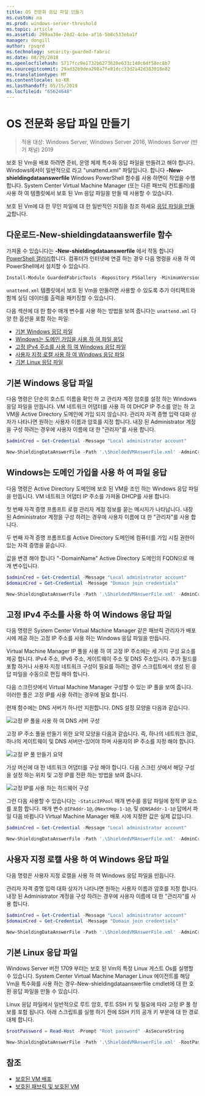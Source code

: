 ```yaml
---
title: OS 전문화 응답 파일 만들기
ms.custom: na
ms.prod: windows-server-threshold
ms.topic: article
ms.assetid: 299aa38e-28d2-4cbe-af16-5b8c533eba1f
manager: dongill
author: rpsqrd
ms.technology: security-guarded-fabric
ms.date: 08/29/2018
ms.openlocfilehash: 5717fcc9e1732b6273620e633c140c6df58ec8b7
ms.sourcegitcommit: 29ad32b9dea298a7fe81dcc33d2a42d383018e82
ms.translationtype: MT
ms.contentlocale: ko-KR
ms.lasthandoff: 05/15/2019
ms.locfileid: "65624648"
---
```

# <a name="create-os-specialization-answer-file"></a>OS 전문화 응답 파일 만들기

>적용 대상: Windows Server, Windows Server 2016, Windows Server (반기 채널) 2019

보호 된 Vm을 배포 하려면 준비, 운영 체제 특수화 응답 파일을 만들려고 해야 합니다. Windows에서이 일반적으로 라고 "unattend.xml" 파일입니다. 합니다 **-New-shieldingdataanswerfile** Windows PowerShell 함수를 사용 하면이 작업을 수행 합니다. System Center Virtual Machine Manager (또는 다른 패브릭 컨트롤러)를 사용 하 여 템플릿에서 보호 된 Vm 응답 파일을 만들 때 사용할 수 있습니다.

보호 된 Vm에 대 한 무인 파일에 대 한 일반적인 지침을 참조 하세요 [응답 파일을 만들고](guarded-fabric-tenant-creates-shielding-data.md#create-an-answer-file)합니다.
 
## <a name="downloading-the-new-shieldingdataanswerfile-function"></a>다운로드-New-shieldingdataanswerfile 함수

가져올 수 있습니다는 **-New-shieldingdataanswerfile** 에서 작동 합니다 [PowerShell 갤러리](https://aka.ms/gftools)합니다. 컴퓨터가 인터넷에 연결 하는 경우 다음 명령을 사용 하 여 PowerShell에서 설치할 수 있습니다.

```powershell
Install-Module GuardedFabricTools -Repository PSGallery -MinimumVersion 1.0.0
```

`unattend.xml` 템플릿에서 보호 된 Vm을 만들려면 사용할 수 있도록 추가 아티팩트와 함께 실딩 데이터를 출력을 패키징할 수 있습니다.

다음 섹션에 대 한 함수 매개 변수를 사용 하는 방법을 보여 줍니다는 `unattend.xml` 다양 한 옵션을 포함 하는 파일:

- [기본 Windows 응답 파일](#basic-windows-answer-file)
- [Windows는 도메인 가입을 사용 하 여 파일 응답](#windows-answer-file-with-domain-join)
- [고정 IPv4 주소를 사용 하 여 Windows 응답 파일](#windows-answer-file-with-static-ipv4-addresses)
- [사용자 지정 로캘 사용 하 여 Windows 응답 파일](#windows-answer-file-with-a-custom-locale)
- [기본 Linux 응답 파일](#basic-linux-answer-file)

## <a name="basic-windows-answer-file"></a>기본 Windows 응답 파일

다음 명령은 단순히 호스트 이름을 확인 하 고 관리자 계정 암호를 설정 하는 Windows 응답 파일을 만듭니다.
VM 네트워크 어댑터를 사용 하 여 DHCP IP 주소를 얻는 하 고 VM을 Active Directory 도메인에 가입 되지 않습니다.
관리자 자격 증명 입력 대화 상자가 나타나면 원하는 사용자 이름과 암호를 지정 합니다.
내장 된 Administrator 계정을 구성 하려는 경우에 사용자 이름에 대 한 "관리자"를 사용 합니다.

```powershell
$adminCred = Get-Credential -Message "Local administrator account"

New-ShieldingDataAnswerFile -Path '.\ShieldedVMAnswerFile.xml' -AdminCredentials $adminCred
```

## <a name="windows-answer-file-with-domain-join"></a>Windows는 도메인 가입을 사용 하 여 파일 응답

다음 명령은 Active Directory 도메인에 보호 된 VM을 조인 하는 Windows 응답 파일을 만듭니다.
VM 네트워크 어댑터 IP 주소를 가져올 DHCP를 사용 합니다.

첫 번째 자격 증명 프롬프트 로컬 관리자 계정 정보를 묻는 메시지가 나타납니다.
내장 된 Administrator 계정을 구성 하려는 경우에 사용자 이름에 대 한 "관리자"를 사용 합니다.

두 번째 자격 증명 프롬프트를 Active Directory 도메인에 컴퓨터를 가입 시킬 권한이 있는 자격 증명을 묻습니다.

값을 변경 해야 합니다 "-DomainName" Active Directory 도메인의 FQDN으로 매개 변수입니다.

```powershell
$adminCred = Get-Credential -Message "Local administrator account"
$domainCred = Get-Credential -Message "Domain join credentials"

New-ShieldingDataAnswerFile -Path '.\ShieldedVMAnswerFile.xml' -AdminCredentials $adminCred -DomainName 'my.contoso.com' -DomainJoinCredentials $domainCred
```
## <a name="windows-answer-file-with-static-ipv4-addresses"></a>고정 IPv4 주소를 사용 하 여 Windows 응답 파일

다음 명령은 System Center Virtual Machine Manager 같은 패브릭 관리자가 배포 시에 제공 하는 고정 IP 주소를 사용 하는 Windows 응답 파일을 만듭니다.

Virtual Machine Manager IP 풀을 사용 하 여 고정 IP 주소에는 세 가지 구성 요소를 제공 합니다. IPv4 주소, IPv6 주소, 게이트웨이 주소 및 DNS 주소입니다. 추가 필드를 포함 하거나 사용자 지정 네트워크 구성이 필요를 하려는 경우 스크립트에서 생성 된 응답 파일을 수동으로 편집 해야 합니다.

다음 스크린샷에서 Virtual Machine Manager 구성할 수 있는 IP 풀을 보여 줍니다. 이러한 풀은 고정 IP를 사용 하려는 경우에 필요 합니다.

현재 함수에는 DNS 서버가 하나만 지원합니다. DNS 설정 모양을 다음과 같습니다.

![고정 IP 풀을 사용 하 여 DNS 서버 구성](../media/Guarded-Fabric-Shielded-VM/guarded-host-unattend-static-ip-address-pool-dns-settings.png)

고정 IP 주소 풀을 만들기 위한 요약 모양을 다음과 같습니다. 즉, 하나의 네트워크 경로, 하나의 게이트웨이 및 DNS 서버만-있어야 하며 사용자의 IP 주소를 지정 해야 합니다.

![고정 IP 풀 만들기 요약](../media/Guarded-Fabric-Shielded-VM/guarded-host-unattend-static-ip-address-pool-summary.png)

가상 머신에 대 한 네트워크 어댑터를 구성 해야 합니다. 다음 스크린 샷에서 해당 구성을 설정 하는 위치 및 고정 IP를 전환 하는 방법을 보여 줍니다.

![고정 IP를 사용 하는 하드웨어 구성](../media/Guarded-Fabric-Shielded-VM/guarded-host-unattend-static-ip-address-pool-network-adapter-settings.png)

그런 다음 사용할 수 있습니다는 `-StaticIPPool` 매개 변수를 응답 파일에 정적 IP 요소를 포함 합니다. 매개 변수 `@IPAddr-1@`, `@NextHop-1-1@`, 및 `@DNSAddr-1-1@` 답에서 파일 다음 바뀝니다 Virtual Machine Manager 배포 시에 지정한 값은 실제 값입니다.

```powershell
$adminCred = Get-Credential -Message "Local administrator account"

New-ShieldingDataAnswerFile -Path '.\ShieldedVMAnswerFile.xml' -AdminCredentials $adminCred -StaticIPPool IPv4Address
```

## <a name="windows-answer-file-with-a-custom-locale"></a>사용자 지정 로캘 사용 하 여 Windows 응답 파일

다음 명령은 사용자 지정 로캘을 사용 하 여 Windows 응답 파일을 만듭니다.

관리자 자격 증명 입력 대화 상자가 나타나면 원하는 사용자 이름과 암호를 지정 합니다.
내장 된 Administrator 계정을 구성 하려는 경우에 사용자 이름에 대 한 "관리자"를 사용 합니다.

```powershell
$adminCred = Get-Credential -Message "Local administrator account"
$domainCred = Get-Credential -Message "Domain join credentials"

New-ShieldingDataAnswerFile -Path '.\ShieldedVMAnswerFile.xml' -AdminCredentials $adminCred -Locale es-ES
```

## <a name="basic-linux-answer-file"></a>기본 Linux 응답 파일

Windows Server 버전 1709 부터는 보호 된 Vm의 특정 Linux 게스트 Os를 실행할 수 있습니다.
System Center Virtual Machine Manager Linux 에이전트를 해당 Vm을 특수화를 사용 하는 경우-New-shieldingdataanswerfile cmdlet에 대 한 호환 응답 파일을 만들 수 있습니다.

Linux 응답 파일에서 일반적으로 루트 암호, 루트 SSH 키 및 필요에 따라 고정 IP 풀 정보를 포함 됩니다.
아래 스크립트를 실행 하기 전에 SSH 키의 공개 키 부분에 대 한 경로 대체 합니다.

```powershell
$rootPassword = Read-Host -Prompt "Root password" -AsSecureString

New-ShieldingDataAnswerFile -Path '.\ShieldedVMAnswerFile.xml' -RootPassword $rootPassword -RootSshKey '~\.ssh\id_rsa.pub'
```

## <a name="see-also"></a>참조

- [보호된 VM 배포](guarded-fabric-configuration-scenarios-for-shielded-vms-overview.md)
- [보호된 패브릭 및 보호된 VM](guarded-fabric-and-shielded-vms-top-node.md)
